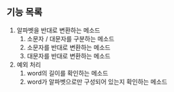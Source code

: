 ## 기능 목록

1. 알파벳을 반대로 변환하는 메소드
    1. 소문자 / 대문자를 구분하는 메소드
    2. 소문자를 반대로 변환하는 메소드
    3. 대문자를 반대로 변환하는 메소드
2. 예외 처리
    1. word의 길이를 확인하는 메소드
    2. word가 알파벳으로만 구성되어 있는지 확인하는 메소드